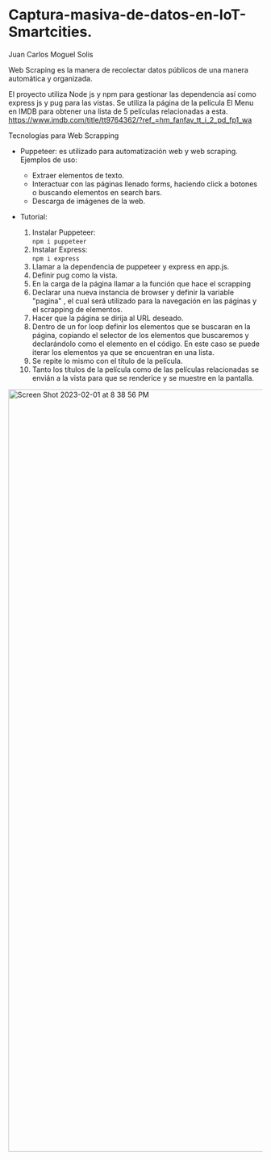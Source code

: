 # Captura-masiva-de-datos-en-IoT-Smartcities.

Juan Carlos Moguel Solis

Web Scraping es la manera de recolectar datos públicos de una manera automática y organizada.

El proyecto utiliza Node js y npm para gestionar las dependencia así como express js y pug para las vistas.
Se utiliza la página de la película El Menu en IMDB para obtener una lista de 5 películas relacionadas a esta.
https://www.imdb.com/title/tt9764362/?ref_=hm_fanfav_tt_i_2_pd_fp1_wa

Tecnologías para Web Scrapping
* Puppeteer: es utilizado para automatización web y web scraping.
  Ejemplos de uso:
  * Extraer elementos de texto.
  * Interactuar con las páginas llenado forms, haciendo click a botones o buscando elementos en search bars. 
  * Descarga de imágenes de la web.
  
* Tutorial:
  1. Instalar Puppeteer:  
      `npm i puppeteer`
  2. Instalar Express:  
      `npm i express`    
  3. Llamar a la dependencia de puppeteer y express en app.js.
  4. Definir pug como la vista.
  5. En la carga de la página llamar a la función que hace el scrapping
  6. Declarar una nueva instancia de browser y definir la variable "pagina" , el cual será utilizado para la navegación en las páginas y el scrapping de elementos.
  7. Hacer que la página se dirija al URL deseado.
  8. Dentro de un for loop definir los elementos que se buscaran en la página, copiando el selector de los elementos que buscaremos y declarándolo como el elemento en el código. En este caso se puede iterar los elementos ya que se encuentran en una lista.
  9. Se repite lo mismo con el título de la película.
  10. Tanto los títulos de la película como de las películas relacionadas se envián a la vista para que se renderice y se muestre en la pantalla.
  
  
<img width="1512" alt="Screen Shot 2023-02-01 at 8 38 56 PM" src="https://user-images.githubusercontent.com/93965072/216145950-39d852a4-7434-4948-8f8f-1bce025b2d04.png">
